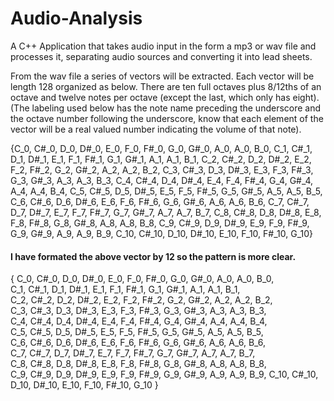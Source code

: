 # Audio-Analysis

A C++ Application that takes audio input in the form a mp3 or wav file and processes it, separating audio sources and converting it into lead sheets.



From the wav file a series of vectors will be extracted.
Each vector will be length 128 organized as below.
  There are ten full octaves plus 8/12ths of an octave and twelve notes per octave (except the last, which only has eight). 
  (The labeling used below has the note name preceding the underscore and the octave number following the underscore, know that each element of the vector will be a real valued number indicating the volume of that note).

{C_0, C#_0, D_0, D#_0, E_0, F_0, F#_0, G_0, G#_0, A_0, A_0, B_0, C_1, C#_1, D_1, D#_1, E_1, F_1, F#_1, G_1, G#_1, A_1, A_1, B_1, C_2, C#_2, D_2, D#_2, E_2, F_2, F#_2, G_2, G#_2, A_2, A_2, B_2, C_3, C#_3, D_3, D#_3, E_3, F_3, F#_3, G_3, G#_3, A_3, A_3, B_3, C_4, C#_4, D_4, D#_4, E_4, F_4, F#_4, G_4, G#_4, A_4, A_4, B_4, C_5, C#_5, D_5, D#_5, E_5, F_5, F#_5, G_5, G#_5, A_5, A_5, B_5, C_6, C#_6, D_6, D#_6, E_6, F_6, F#_6, G_6, G#_6, A_6, A_6, B_6, C_7, C#_7, D_7, D#_7, E_7, F_7, F#_7, G_7, G#_7, A_7, A_7, B_7, C_8, C#_8, D_8, D#_8, E_8, F_8, F#_8, G_8, G#_8, A_8, A_8, B_8, C_9, C#_9, D_9, D#_9, E_9, F_9, F#_9, G_9, G#_9, A_9, A_9, B_9, C_10, C#_10, D_10, D#_10, E_10, F_10, F#_10, G_10}

  #### I have formated the above vector by 12 so the pattern is more clear.
  {          C_0,          C#_0,          D_0,          D#_0,          E_0,          F_0,          F#_0,          G_0,          G#_0,          A_0,          A_0,          B_0,          <br/>          C_1,          C#_1,          D_1,          D#_1,          E_1,          F_1,          F#_1,          G_1,          G#_1,          A_1,          A_1,          B_1,          <br/>          C_2,          C#_2,          D_2,          D#_2,          E_2,          F_2,          F#_2,          G_2,          G#_2,          A_2,          A_2,          B_2,          <br/>          C_3,          C#_3,          D_3,          D#_3,          E_3,          F_3,          F#_3,          G_3,          G#_3,          A_3,          A_3,          B_3,          <br/>          C_4,          C#_4,          D_4,          D#_4,          E_4,          F_4,          F#_4,          G_4,          G#_4,          A_4,          A_4,          B_4,          <br/>          C_5,          C#_5,          D_5,          D#_5,          E_5,          F_5,          F#_5,          G_5,          G#_5,          A_5,          A_5,          B_5,          <br/>          C_6,          C#_6,          D_6,          D#_6,          E_6,          F_6,          F#_6,          G_6,          G#_6,          A_6,          A_6,          B_6,          <br/>          C_7,          C#_7,          D_7,          D#_7,          E_7,          F_7,          F#_7,          G_7,          G#_7,          A_7,          A_7,          B_7,          <br/>          C_8,          C#_8,          D_8,          D#_8,          E_8,          F_8,          F#_8,          G_8,          G#_8,          A_8,          A_8,          B_8,          <br/>          C_9,          C#_9,          D_9,          D#_9,          E_9,          F_9,          F#_9,          G_9,          G#_9,          A_9,          A_9,          B_9,          C_10,          C#_10,          D_10,          D#_10,          E_10,          F_10,          F#_10,          G_10          }
